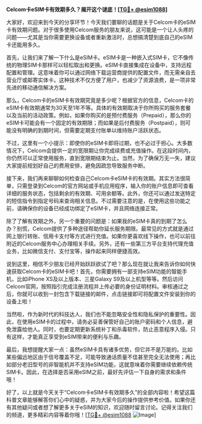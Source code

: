 **Celcom卡eSIM卡有效期多久？揭开这个谜底！[[TG💪+ @esim1088](https://t.me/s/esim1088)]**

大家好，欢迎来到今天的分享环节！今天我们要聊的话题是关于Celcom卡的eSIM卡有效期问题。对于很多使用Celcom服务的朋友来说，这可能是一个让人头疼的问题——尤其是当你需要更换设备或者重新激活时，总想搞清楚到底自己的eSIM卡还能用多久。

首先，让我们来了解一下什么是eSIM卡。eSIM卡是一种嵌入式SIM卡，它不像传统的物理SIM卡那样可以轻松取出和更换。eSIM卡直接集成在设备中，支持远程配置和管理。这意味着你可以通过网络下载运营商提供的配置文件，而无需亲自去营业厅或邮寄实体卡。这种技术不仅方便了用户，也减少了资源浪费，是一项非常先进的移动通信解决方案。

那么，Celcom卡的eSIM卡有效期究竟是多少呢？根据官方的信息，Celcom卡的eSIM卡有效期通常为30天至1年不等。具体的有效期取决于你所购买的服务套餐以及当前的活动政策。例如，如果你购买的是预付费服务（Prepaid），那么你的eSIM卡可能会有一个固定的有效期限；而如果是后付费服务（Postpaid），则可能没有明确的到期时间，但需要定期支付账单以维持账户活跃状态。

不过，这里有一个小提示：即使你的eSIM卡即将过期，也不必过于担心。大多数情况下，Celcom会提供一定的宽限期让你完成续费或充值操作。在这段时间内，你仍然可以正常使用服务，直到宽限期结束为止。当然，为了确保万无一失，建议大家提前规划好自己的费用安排，避免因疏忽导致服务中断。

接下来，我们再来聊聊如何检查自己Celcom卡eSIM卡的有效期。其实方法很简单，只需登录到Celcom的官方网站或手机应用程序，输入你的账户信息即可查看详细的服务状态，包括剩余的有效期、可用余额等。此外，你还可以通过发送特定的短信指令到指定号码来查询相关信息。不过需要注意的是，在使用这些功能之前，请确保你的设备已经成功绑定了eSIM卡，并且网络连接正常。

除了了解有效期之外，另一个重要的问题是：如果我的eSIM卡真的到期了怎么办？别慌，Celcom提供了多种途径帮助你延长服务期限。最常见的方式就是通过网上银行转账、信用卡支付等方式进行充值。如果你更喜欢线下操作，也可以前往附近的Celcom服务中心办理相关手续。另外，还有一些第三方平台支持代理充值业务，比如微信支付、支付宝等，操作起来同样便捷高效。

说到这里，相信不少朋友已经开始跃跃欲试了吧？那么现在就让我来告诉你如何快速获取Celcom卡的eSIM卡吧！首先，你需要拥有一部支持eSIM功能的智能手机，比如iPhone XS及以上版本、三星Galaxy S9及以上机型等等。然后访问Celcom官网，按照指引完成注册流程并上传必要的身份证明材料。审核通过之后，你就可以收到一封包含下载链接的邮件，点击链接即可将配置文件安装到你的设备上啦！

当然啦，作为新时代的科技达人，我们也不能忽略安全性和隐私保护的重要性。因此，在使用eSIM卡的过程中，请务必妥善保管好自己的账户密码和个人信息，避免泄露给他人。同时，也要定期更新系统补丁和杀毒软件，防止恶意程序入侵。只有这样，才能真正享受到eSIM带来的便利与乐趣。

最后，我想提醒大家一点：虽然eSIM卡具有诸多优势，但它并不是万能的。比如某些偏远地区由于信号覆盖不足，可能导致通话质量不佳甚至完全无法使用；再比如部分老旧型号的非智能机并不支持eSIM功能，这就意味着你需要继续依赖传统SIM卡。因此，在选择是否采用eSIM之前，最好先评估一下自身的需求和条件哦！

好了，以上就是今天关于“Celcom卡eSIM卡有效期多久”的全部内容啦！希望这篇科普文章能够解答你们心中的疑惑，并为大家今后的操作提供参考价值。如果你还有其他疑问或者想了解更多关于eSIM的知识，欢迎随时留言讨论。记得关注我们的频道，更多精彩内容等着你哦！[[TG💪+ @esim1088](https://t.me/s/esim1088) ![Image](https://i.postimg.cc/4NQfJmqS/Snipaste-2025-05-13-00-14-12.png)]